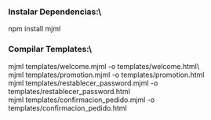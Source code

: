 ### Instalar Dependencias:\
npm install mjml

### Compilar Templates:\  
mjml templates/welcome.mjml -o templates/welcome.html\    
mjml templates/promotion.mjml -o templates/promotion.html\
mjml templates/restablecer_password.mjml -o templates/restablecer_password.html\
mjml templates/confirmacion_pedido.mjml -o templates/confirmacion_pedido.html
